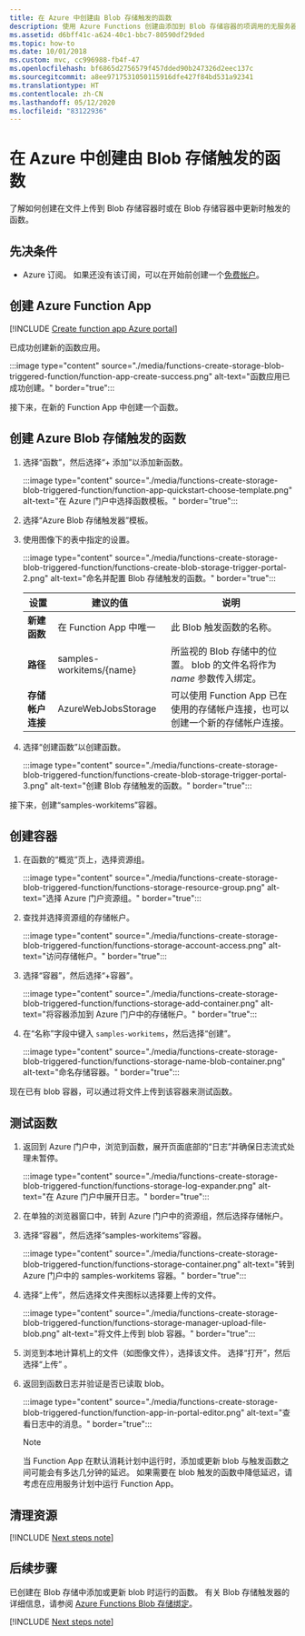 ```yaml
---
title: 在 Azure 中创建由 Blob 存储触发的函数
description: 使用 Azure Functions 创建由添加到 Blob 存储容器的项调用的无服务器函数。
ms.assetid: d6bff41c-a624-40c1-bbc7-80590df29ded
ms.topic: how-to
ms.date: 10/01/2018
ms.custom: mvc, cc996988-fb4f-47
ms.openlocfilehash: bf6865d2756579f457dded90b247326d2eec137c
ms.sourcegitcommit: a8ee9717531050115916dfe427f84bd531a92341
ms.translationtype: HT
ms.contentlocale: zh-CN
ms.lasthandoff: 05/12/2020
ms.locfileid: "83122936"
---
```

# <a name="create-a-function-in-azure-thats-triggered-by-blob-storage"></a>在 Azure 中创建由 Blob 存储触发的函数

了解如何创建在文件上传到 Blob 存储容器时或在 Blob 存储容器中更新时触发的函数。

## <a name="prerequisites"></a>先决条件

+ Azure 订阅。 如果还没有该订阅，可以在开始前创建一个[免费帐户](https://azure.microsoft.com/free/?WT.mc_id=A261C142F)。

## <a name="create-an-azure-function-app"></a>创建 Azure Function App

[!INCLUDE [Create function app Azure portal](../../includes/functions-create-function-app-portal.md)]

已成功创建新的函数应用。

:::image type="content" source="./media/functions-create-storage-blob-triggered-function/function-app-create-success.png" alt-text="函数应用已成功创建。" border="true":::

接下来，在新的 Function App 中创建一个函数。

<a name="create-function"></a>

## <a name="create-an-azure-blob-storage-triggered-function"></a>创建 Azure Blob 存储触发的函数

1. 选择“函数”，然后选择“+ 添加”以添加新函数。

   :::image type="content" source="./media/functions-create-storage-blob-triggered-function/function-app-quickstart-choose-template.png" alt-text="在 Azure 门户中选择函数模板。" border="true":::

1. 选择“Azure Blob 存储触发器”模板。

1. 使用图像下的表中指定的设置。

    :::image type="content" source="./media/functions-create-storage-blob-triggered-function/functions-create-blob-storage-trigger-portal-2.png" alt-text="命名并配置 Blob 存储触发的函数。" border="true":::

    | 设置 | 建议的值 | 说明 |
    |---|---|---|
    | **新建函数** | 在 Function App 中唯一 | 此 Blob 触发函数的名称。 |
    | **路径**   | samples-workitems/{name}    | 所监视的 Blob 存储中的位置。 blob 的文件名将作为 _name_ 参数传入绑定。  |
    | **存储帐户连接** | AzureWebJobsStorage | 可以使用 Function App 已在使用的存储帐户连接，也可以创建一个新的存储帐户连接。  |

1. 选择“创建函数”以创建函数。

    :::image type="content" source="./media/functions-create-storage-blob-triggered-function/functions-create-blob-storage-trigger-portal-3.png" alt-text="创建 Blob 存储触发的函数。" border="true":::

接下来，创建“samples-workitems”容器。

## <a name="create-the-container"></a>创建容器

1. 在函数的“概览”页上，选择资源组。

    :::image type="content" source="./media/functions-create-storage-blob-triggered-function/functions-storage-resource-group.png" alt-text="选择 Azure 门户资源组。" border="true":::

1. 查找并选择资源组的存储帐户。

    :::image type="content" source="./media/functions-create-storage-blob-triggered-function/functions-storage-account-access.png" alt-text="访问存储帐户。" border="true":::

1. 选择“容器”，然后选择“+容器”。 

    :::image type="content" source="./media/functions-create-storage-blob-triggered-function/functions-storage-add-container.png" alt-text="将容器添加到 Azure 门户中的存储帐户。" border="true":::

1. 在“名称”字段中键入 `samples-workitems`，然后选择“创建”。

    :::image type="content" source="./media/functions-create-storage-blob-triggered-function/functions-storage-name-blob-container.png" alt-text="命名存储容器。" border="true":::

现在已有 blob 容器，可以通过将文件上传到该容器来测试函数。

## <a name="test-the-function"></a>测试函数

1. 返回到 Azure 门户中，浏览到函数，展开页面底部的“日志”并确保日志流式处理未暂停。

    :::image type="content" source="./media/functions-create-storage-blob-triggered-function/functions-storage-log-expander.png" alt-text="在 Azure 门户中展开日志。" border="true":::

1. 在单独的浏览器窗口中，转到 Azure 门户中的资源组，然后选择存储帐户。

1. 选择“容器”，然后选择“samples-workitems”容器。

    :::image type="content" source="./media/functions-create-storage-blob-triggered-function/functions-storage-container.png" alt-text="转到 Azure 门户中的 samples-workitems 容器。" border="true":::

1. 选择“上传”，然后选择文件夹图标以选择要上传的文件。

    :::image type="content" source="./media/functions-create-storage-blob-triggered-function/functions-storage-manager-upload-file-blob.png" alt-text="将文件上传到 blob 容器。" border="true":::

1. 浏览到本地计算机上的文件（如图像文件），选择该文件。 选择“打开”，然后选择“上传” 。

1. 返回到函数日志并验证是否已读取 blob。

    :::image type="content" source="./media/functions-create-storage-blob-triggered-function/function-app-in-portal-editor.png" alt-text="查看日志中的消息。" border="true":::

    >[!NOTE]
    > 当 Function App 在默认消耗计划中运行时，添加或更新 blob 与触发函数之间可能会有多达几分钟的延迟。 如果需要在 blob 触发的函数中降低延迟，请考虑在应用服务计划中运行 Function App。

## <a name="clean-up-resources"></a>清理资源

[!INCLUDE [Next steps note](../../includes/functions-quickstart-cleanup.md)]

## <a name="next-steps"></a>后续步骤

已创建在 Blob 存储中添加或更新 blob 时运行的函数。 有关 Blob 存储触发器的详细信息，请参阅 [Azure Functions Blob 存储绑定](functions-bindings-storage-blob.md)。

[!INCLUDE [Next steps note](../../includes/functions-quickstart-next-steps.md)]
